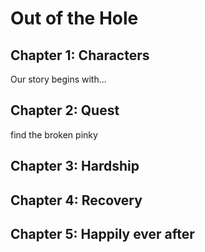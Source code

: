 # Out of the Hole

## Chapter 1: Characters

Our story begins with...


## Chapter 2: Quest
 find the broken pinky 

## Chapter 3: Hardship


## Chapter 4: Recovery


## Chapter 5: Happily ever after

